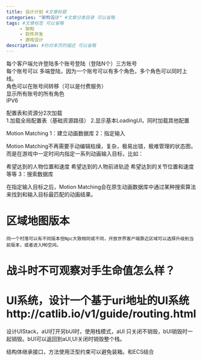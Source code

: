 ```yaml
---
title: 设计计划 #文章标题
categories: "架构设计" #文章分类目录 可以省略
tags: #文章标签 可以省略
     - 架构
     - 软件开发
     - 游戏设计
description: #你对本页的描述 可以省略
---
```


每个客户端允许登陆多个账号登陆（登陆N个）三方账号  
每个账号可以 多端登陆，因为一个账号可以有多个角色，多个角色可以同时上线。  
角色可以在账号间转移（可以是付费服务）  
显示所有账号的所有角色  
IPV6  

配置表和资源分2次加载  
1.加载全局配置表（基础资源路径）
2.显示基本LoadingUI，同时加载其他配置

Motion Matching
1：建立动画数据库
2：指定输入

Motion Matching不再需要手动编辑枯燥，复杂，极易出错，极难管理的状态图，而是在游戏中一定时间内指定一系列动画输入目标，比如：

希望达到的人物位置和速度
希望达到的人物前进轨迹
希望达到的关节位置和速度
等等
3：搜索数据库

在指定输入目标之后，Motion Matching会在原生动画数据库中通过某种搜索算法来找到和输入目标最匹配的动画结果。


# 区域地图版本
    同一个村落可以有不同版本但Npc大致相同或不同，开放世界客户端靠近区域可以选择升级到当前版本，或者进入MO空间。

# 战斗时不可观察对手生命值怎么样？


# UI系统，设计一个基于uri地址的UI系统http://catlib.io/v1/guide/routing.html
设计UIStack，aUI打开另bUI时，使用栈模式，aUI 只关闭不销毁，bUI销毁时一起销毁。bUI可以返回到aUI,UI关闭时销毁整个栈。



结构体继承接口，方法使用泛型约束可以避免装箱。和ECS结合